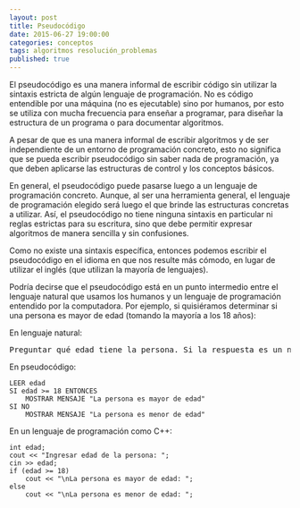 ```yaml
---
layout: post
title: Pseudocódigo
date: 2015-06-27 19:00:00
categories: conceptos
tags: algoritmos resolución_problemas
published: true
---
```


El pseudocódigo es una manera informal de escribir código sin utilizar la sintaxis estricta de algún lenguaje de programación. No es código entendible por una máquina (no es ejecutable) sino por humanos, por esto se utiliza con mucha frecuencia para enseñar a programar, para diseñar la estructura de un programa o para documentar algoritmos.

A pesar de que es una manera informal de escribir algoritmos y de ser independiente de un entorno de programación concreto, esto no significa que se pueda escribir pseudocódigo sin saber nada de programación, ya que deben aplicarse las estructuras de control y los conceptos básicos.

En general, el pseudocódigo puede pasarse luego a un lenguaje de programación concreto. Aunque, al ser una herramienta general, el lenguaje de programación elegido será luego el que brinde las estructuras concretas a utilizar. Así, el pseudocódigo no tiene ninguna sintaxis en particular ni reglas estrictas para su escritura, sino que debe permitir expresar algoritmos de manera sencilla y sin confusiones.

Como no existe una sintaxis específica, entonces podemos escribir el pseudocódigo en el idioma en que nos resulte más cómodo, en lugar de utilizar el inglés (que utilizan la mayoría de lenguajes).

Podría decirse que el pseudocódigo está en un punto intermedio entre el lenguaje natural que usamos los humanos y un lenguaje de programación entendido por la computadora. Por ejemplo, si quisiéramos determinar si una persona es mayor de edad (tomando la mayoría a los 18 años):

En lenguaje natural:

<pre>Preguntar qué edad tiene la persona. Si la respuesta es un número mayor o igual a 18, la persona es mayor de edad.</pre>

En pseudocódigo:

<pre><code>LEER edad
SI edad >= 18 ENTONCES
    MOSTRAR MENSAJE "La persona es mayor de edad"
SI NO
    MOSTRAR MENSAJE "La persona es menor de edad"</code></pre>

En un lenguaje de programación como C++:

<pre><code>int edad;
cout << "Ingresar edad de la persona: ";
cin >> edad;
if (edad >= 18)
    cout << "\nLa persona es mayor de edad: ";
else
    cout << "\nLa persona es menor de edad: ";</code></pre>
